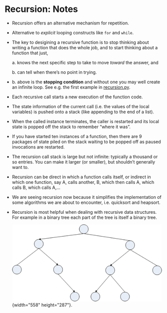 # Recursion: Notes

-   Recursion offers an alternative mechanism for repetition.

-   Alternative to _explicit_ looping constructs like `for` and `while`.

-   The key to desigining a recursive function is to stop thinking about
    writing a function that does the whole job, and to start thinking
    about a function that just,

    a.  knows the next specific step to take to move _toward_ the
        answer, and

    b.  can tell when there’s no point in trying.

-   b. above is the **stopping condition** and without one you may well
    create an infinite loop. See e.g. the first example in
    [recursion.py](02_recursion.md).

-   Each recursive call starts a new execution of the function code.

-   The state information of the current call (i.e. the values of the
    local variables) is pushed onto a stack (like appending to the end
    of a list).

-   When the called instance terminates, the caller is restarted and its
    local state is popped off the stack to remember “where it was”.

-   If you have started ten instances of a function, then there are 9
    packages of state piled on the stack waiting to be popped off as
    paused invocations are restarted.

-   The recursion call stack is large but not infinite: typically a
    thousand or so entries. You can make it larger (or smaller), but
    shouldn’t generally want to.

-   Recursion can be direct in which a function calls itself, or
    indirect in which one function, say A, calls another, B, which then
    calls A, which calls B, which calls A,...

-   We are seeing recursion now because it simplifies the implementation
    of some algorithms we are about to encounter, i.e. quicksort and
    heapsort.

-   Recursion is most helpful when dealing with recursive data
    structures. For example in a binary tree each part of the tree is
    itself a binary tree.

    ![.](03_binary_tree.png){width="558" height="287"}.
